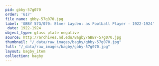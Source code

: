 ```yaml
---
pid: gbby-57g070
order: '617'
file_name: gbby-57g070.jpg
label: 'GBBY 57G/070: Elmer Layden: as Football Player - 1922-1924'
_date: 1922-1924
object_type: glass plate negative
source: http://archives.nd.edu/Bagby/GBBY-57g070.jpg
thumbnail: "/_data/raw_images/bagby/gbby-57g070.jpg"
full: "/_data/raw_images/bagby/gbby-57g070.jpg"
layout: bagby_item
collection: bagby
---
```

